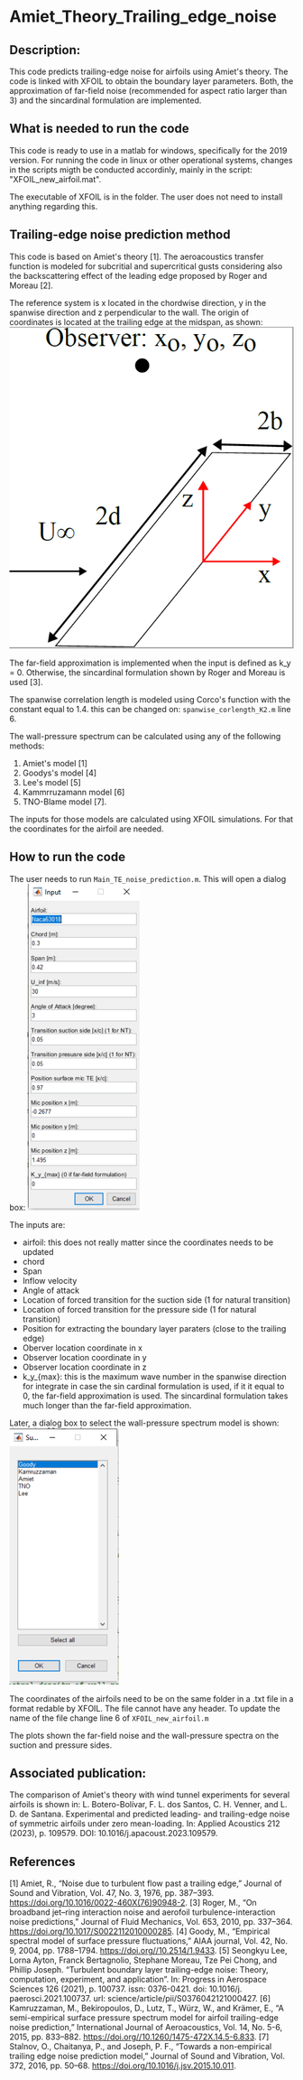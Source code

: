 # Amiet_Theory_Trailing_edge_noise
## Description:

This code predicts trailing-edge noise for airfoils using Amiet's theory. The code is linked with XFOIL to obtain the boundary layer parameters. Both, the approximation of far-field noise (recommended for aspect ratio larger than 3) and the sincardinal formulation are implemented.

## What is needed to run the code

This code is ready to use in a matlab for windows, specifically for the 2019 version. For running the code in linux or other operational systems, changes in the scripts migth be conducted accordinly, mainly in the script: "XFOIL_new_airfoil.mat". 

The executable of XFOIL is in the folder. The user does not need to install anything regarding this. 

## Trailing-edge noise prediction method
This code is based on Amiet's theory [1]. The aeroacoustics transfer function is modeled for subcritial and supercritical gusts considering also the backscattering effect of the leading edge proposed by Roger and Moreau [2]. 

The reference system is x located in the chordwise direction, y in the spanwise direction and z perpendicular to the wall. The origin of coordinates is located at the trailing edge at the midspan, as shown: 
![Inputs.](reference_system.PNG "This is a sample image.")

The far-field approximation is implemented when the input is defined as k_y = 0. Otherwise, the sincardinal formulation shown by Roger and Moreau is used [3]. 

The spanwise correlation length is modeled using Corco's function with the constant equal to 1.4. this can be changed on: ``spanwise_corlength_K2.m`` line 6.

The wall-pressure spectrum can be calculated using any of the following methods:
1. Amiet's model [1]
2. Goodys's model [4]
3. Lee's model [5]
4. Kammrruzamann model [6]
5. TNO-Blame model [7].

The inputs for those models are calculated using XFOIL simulations. For that the coordinates for the airfoil are needed. 

## How to run the code

The user needs to run ``Main_TE_noise_prediction.m``. This will open a dialog box:
![Inputs.](inputs.PNG "This is a sample image.")


The inputs are:
* airfoil: this does not really matter since the coordinates needs to be updated 
* chord
* Span
* Inflow velocity
* Angle of attack
* Location of forced transition for the suction side (1 for natural transition)
* Location of forced transition for the pressure side (1 for natural transition)
* Position for extracting the boundary layer paraters (close to the trailing edge)
* Oberver location coordinate in x
* Observer location coordinate in y
* Observer location coordinate in z
* k_y_{max}: this is the maximum wave number in the spanwise direction for integrate in case the sin cardinal formulation is used, if it it equal to 0, the far-field approximation is used. The sincardinal formulation takes much longer than the far-field approximation. 


Later, a  dialog box to select the wall-pressure spectrum model is shown:
![Inputs.](WPS.PNG "This is a sample image.")

The coordinates of the airfoils need to be on the same folder in a .txt file in a format redable by XFOIL. The file cannot  have any header. To update the name of the file change line 6 of ``XFOIL_new_airfoil.m``

The plots shown the far-field noise and the wall-pressure spectra on the suction and pressure sides. 

## Associated publication:
The comparison of Amiet's theory with wind tunnel experiments for several airfoils is shown in:
L. Botero-Bolívar, F. L. dos Santos, C. H. Venner, and L. D. de Santana. Experimental and predicted leading- and trailing-edge noise of symmetric airfoils under zero mean-loading. In: Applied Acoustics 212 (2023), p. 109579. DOI: 10.1016/j.apacoust.2023.109579.

## References
[1] Amiet, R., “Noise due to turbulent flow past a trailing edge,” Journal of Sound and Vibration, Vol. 47, No. 3, 1976, pp. 387–393. https://doi.org/10.1016/0022-460X(76)90948-2.
[3] Roger, M., “On broadband jet–ring interaction noise and aerofoil turbulence-interaction noise predictions,” Journal of Fluid Mechanics, Vol. 653, 2010, pp. 337–364. https://doi.org/10.1017/S0022112010000285.
[4] Goody, M., “Empirical spectral model of surface pressure fluctuations,” AIAA journal, Vol. 42, No. 9, 2004, pp. 1788–1794. https://doi.org//10.2514/1.9433.
[5] Seongkyu Lee, Lorna Ayton, Franck Bertagnolio, Stephane Moreau, Tze Pei Chong, and Phillip Joseph. “Turbulent boundary layer trailing-edge noise: Theory, computation, experiment, and application”. In: Progress in Aerospace Sciences 126 (2021), p. 100737. issn: 0376-0421. doi: 10.1016/j. paerosci.2021.100737. url: science/article/pii/S0376042121000427. 
[6] Kamruzzaman, M., Bekiropoulos, D., Lutz, T., Würz, W., and Krämer, E., “A semi-empirical surface pressure spectrum model for airfoil trailing-edge noise prediction,” International Journal of Aeroacoustics, Vol. 14, No. 5-6, 2015, pp. 833–882. https://doi.org//10.1260/1475-472X.14.5-6.833.
[7] Stalnov, O., Chaitanya, P., and Joseph, P. F., “Towards a non-empirical trailing edge noise prediction model,” Journal of Sound and Vibration, Vol. 372, 2016, pp. 50–68. https://doi.org/10.1016/j.jsv.2015.10.011.
